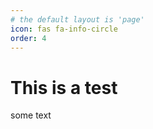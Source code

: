 ```yaml
---
# the default layout is 'page'
icon: fas fa-info-circle
order: 4
---
```


# This is a test

some text
